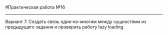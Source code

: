 #Практическая работа №16
___
Вариант 7. Создать связь один-ко-многим между сущностями из предыдущего задания и проверить работу lazy loading.